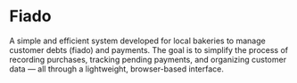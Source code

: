 # Fiado
A simple and efficient system developed for local bakeries to manage customer debts (fiado) and payments. The goal is to simplify the process of recording purchases, tracking pending payments, and organizing customer data — all through a lightweight, browser-based interface.
